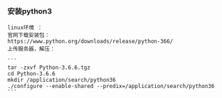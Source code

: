### 安装python3
    linux环境 ：
    官网下载安装包：
    https://www.python.org/downloads/release/python-366/
    上传服务器，解压：

    ```
    tar -zxvf Python-3.6.6.tgz
    cd Python-3.6.6
    mkdir /application/search/python36
    ./configure --enable-shared --predix=/application/search/python36
    ```
